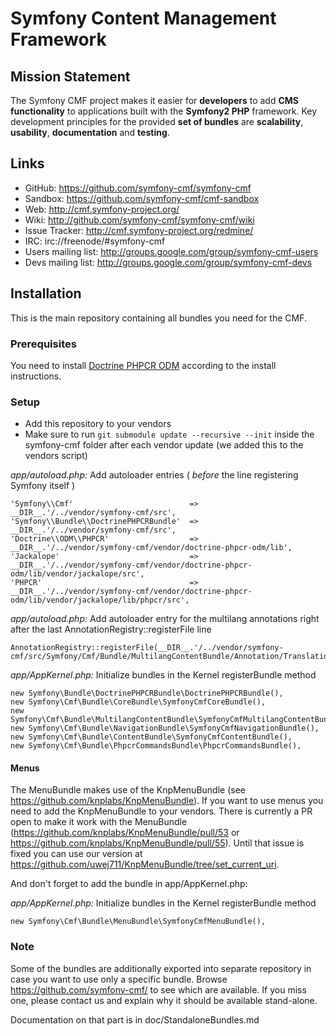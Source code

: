 # Symfony Content Management Framework

## Mission Statement

The Symfony CMF project makes it easier for **developers** to add **CMS functionality** to applications built with the **Symfony2 PHP** framework. Key development principles for the provided **set of bundles** are **scalability**, **usability**, **documentation** and **testing**.


## Links

- GitHub: <https://github.com/symfony-cmf/symfony-cmf>
- Sandbox: <https://github.com/symfony-cmf/cmf-sandbox>
- Web: <http://cmf.symfony-project.org/>
- Wiki: <http://github.com/symfony-cmf/symfony-cmf/wiki>
- Issue Tracker: <http://cmf.symfony-project.org/redmine/>
- IRC: irc://freenode/#symfony-cmf
- Users mailing list: <http://groups.google.com/group/symfony-cmf-users>
- Devs mailing list: <http://groups.google.com/group/symfony-cmf-devs>


## Installation

This is the main repository containing all bundles you need for the CMF.

### Prerequisites

You need to install [Doctrine PHPCR ODM](http://github.com/doctrine/phpcr-odm) according to the install instructions.

### Setup

* Add this repository to your vendors
* Make sure to run ```git submodule update --recursive --init``` inside the symfony-cmf folder after each vendor update (we added this to the vendors script)

*app/autoload.php:* Add autoloader entries ( *before* the line registering Symfony itself )

    'Symfony\\Cmf'                          => __DIR__.'/../vendor/symfony-cmf/src',
    'Symfony\\Bundle\\DoctrinePHPCRBundle'  => __DIR__.'/../vendor/symfony-cmf/src',
    'Doctrine\\ODM\\PHPCR'                  => __DIR__.'/../vendor/symfony-cmf/vendor/doctrine-phpcr-odm/lib',
    'Jackalope'                             => __DIR__.'/../vendor/symfony-cmf/vendor/doctrine-phpcr-odm/lib/vendor/jackalope/src',
    'PHPCR'                                 => __DIR__.'/../vendor/symfony-cmf/vendor/doctrine-phpcr-odm/lib/vendor/jackalope/lib/phpcr/src',


*app/autoload.php:* Add autoloader entry for the multilang annotations right after the last AnnotationRegistry::registerFile line

    AnnotationRegistry::registerFile(__DIR__.'/../vendor/symfony-cmf/src/Symfony/Cmf/Bundle/MultilangContentBundle/Annotation/TranslationAnnotations.php');

*app/AppKernel.php:* Initialize bundles in the Kernel registerBundle method

    new Symfony\Bundle\DoctrinePHPCRBundle\DoctrinePHPCRBundle(),
    new Symfony\Cmf\Bundle\CoreBundle\SymfonyCmfCoreBundle(),
    new Symfony\Cmf\Bundle\MultilangContentBundle\SymfonyCmfMultilangContentBundle(),
    new Symfony\Cmf\Bundle\NavigationBundle\SymfonyCmfNavigationBundle(),
    new Symfony\Cmf\Bundle\ContentBundle\SymfonyCmfContentBundle(),
    new Symfony\Cmf\Bundle\PhpcrCommandsBundle\PhpcrCommandsBundle(),

#### Menus

The MenuBundle makes use of the KnpMenuBundle (see https://github.com/knplabs/KnpMenuBundle). If you want to use menus you need to add the KnpMenuBundle to your vendors. There is currently a PR open to make it work with the MenuBundle (https://github.com/knplabs/KnpMenuBundle/pull/53 or https://github.com/knplabs/KnpMenuBundle/pull/55). Until that issue is fixed you can use our version at https://github.com/uwej711/KnpMenuBundle/tree/set_current_uri.

And don't forget to add the bundle in app/AppKernel.php:

*app/AppKernel.php:* Initialize bundles in the Kernel registerBundle method

    new Symfony\Cmf\Bundle\MenuBundle\SymfonyCmfMenuBundle(),


### Note

Some of the bundles are additionally exported into separate repository in case
you want to use only a specific bundle. Browse https://github.com/symfony-cmf/
to see which are available. If you miss one, please contact us and explain why
it should be available stand-alone.

Documentation on that part is in doc/StandaloneBundles.md
